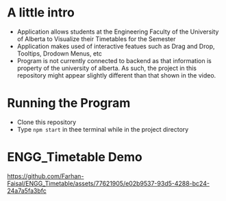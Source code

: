 # A little intro
- Application allows students at the Engineering Faculty of the University of Alberta to Visualize their Timetables for the Semester
- Application makes used of interactive featues such as Drag and Drop, Tooltips, Drodown Menus, etc
- Program is not currently connected to backend as that information is property of the university of alberta. As such, the project in this repository might appear slightly different than that shown in the video.

# Running the Program
- Clone this repository
- Type `npm start` in thee terminal while in the project directory

# ENGG_Timetable Demo
https://github.com/Farhan-Faisal/ENGG_Timetable/assets/77621905/e02b9537-93d5-4288-bc24-24a7a5fa3bfc

